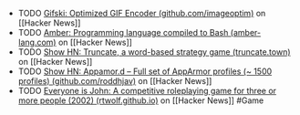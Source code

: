 - TODO [Gifski: Optimized GIF Encoder (github.com/imageoptim)](https://news.ycombinator.com/item?id=40426442) on [[Hacker News]]
- TODO [Amber: Programming language compiled to Bash (amber-lang.com)](https://news.ycombinator.com/item?id=40431835) on [[Hacker News]]
- TODO [Show HN: Truncate, a word-based strategy game (truncate.town)](https://news.ycombinator.com/item?id=39882873) on [[Hacker News]]
- TODO [Show HN: Appamor.d – Full set of AppArmor profiles (~ 1500 profiles) (github.com/roddhjav)](https://news.ycombinator.com/item?id=39867804) on [[Hacker News]]
- TODO [Everyone is John: A competitive roleplaying game for three or more people (2002) (rtwolf.github.io)](https://news.ycombinator.com/item?id=39814079) on [[Hacker News]] #Game